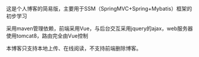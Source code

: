 这是个人博客的简易版，主要用于SSM（SpringMVC+Spring+Mybatis）框架的初步学习

采用maven管理依赖，前端采用Vue，与后台交互采用jquery的ajax，web服务器使用tomcat8，路由完全由Vue控制

本博客只支持本地上传、在线阅读，不支持前端删除博客。

